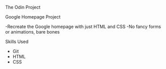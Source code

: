 The Odin Project 

Google Homepage Project

-Recreate the Google homepage with just HTML and CSS 
-No fancy forms or animations, bare bones 

Skills Used 
- Git
- HTML
- CSS